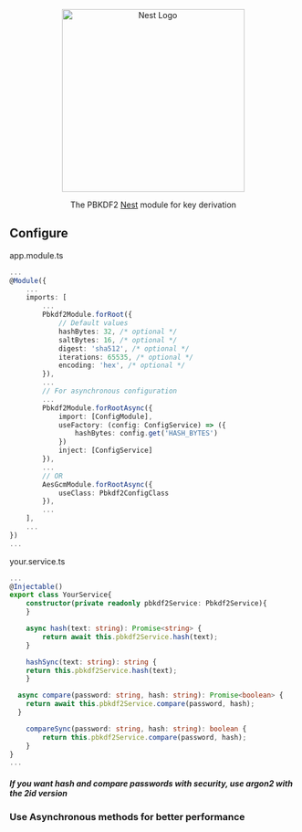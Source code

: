 <p align="center">
  <a href="http://nestjs.com"><img src="https://nestjs.com/img/logo_text.svg" alt="Nest Logo" width="320" /></a>
</p>

<p align="center">
  The PBKDF2 <a href="https://github.com/nestjs/nest">Nest</a> module for key derivation
</p>

## Configure

app.module.ts

```ts
...
@Module({
	...
	imports: [
		...
		Pbkdf2Module.forRoot({
			// Default values
			hashBytes: 32, /* optional */
			saltBytes: 16, /* optional */
			digest: 'sha512', /* optional */
			iterations: 65535, /* optional */
			encoding: 'hex', /* optional */
		}),
		...
		// For asynchronous configuration
		...
		Pbkdf2Module.forRootAsync({
			import: [ConfigModule],
			useFactory: (config: ConfigService) => ({
				hashBytes: config.get('HASH_BYTES')
			})
			inject: [ConfigService]
		}),
		...
		// OR
		AesGcmModule.forRootAsync({
			useClass: Pbkdf2ConfigClass
		}),
		...
	],
	...
})
...

```

your.service.ts

```ts
...
@Injectable()
export class YourService{
	constructor(private readonly pbkdf2Service: Pbkdf2Service){
	}

	async hash(text: string): Promise<string> {
		return await this.pbkdf2Service.hash(text);
	}

	hashSync(text: string): string {
    return this.pbkdf2Service.hash(text);
	}

  async compare(password: string, hash: string): Promise<boolean> {
    return await this.pbkdf2Service.compare(password, hash);
  }

	compareSync(password: string, hash: string): boolean {
		return this.pbkdf2Service.compare(password, hash);
	}
}
...
```

##### _If you want hash and compare passwords with security, use argon2 with the 2id version_

### Use Asynchronous methods for better performance
